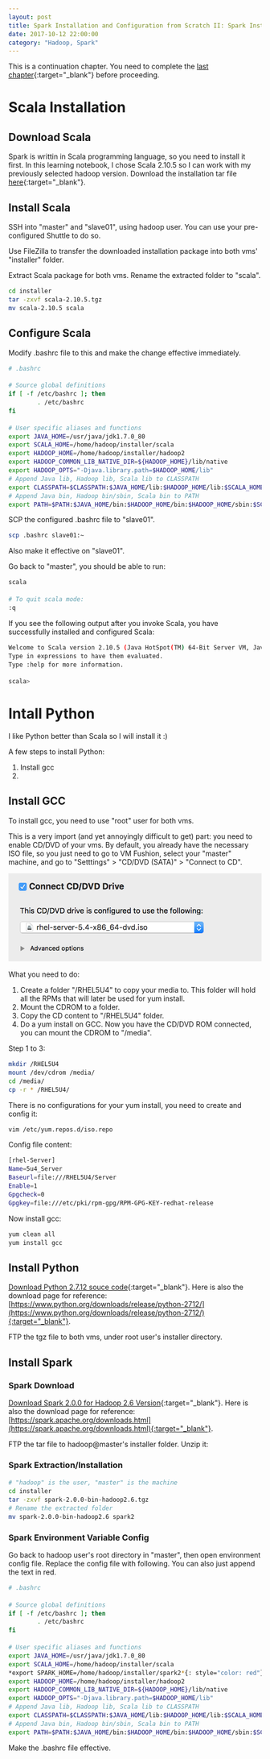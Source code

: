 ```yaml
---
layout: post
title: Spark Installation and Configuration from Scratch II: Spark Installation
date: 2017-10-12 22:00:00
category: "Hadoop, Spark"
---
```


This is a continuation chapter. You need to complete the [last chapter](https://jiadreamran.github.io/my_blog/hadoop/2017/09/24/spark-installation-from-scratch.html){:target="_blank"} before proceeding.

# Scala Installation

## Download Scala
Spark is writtin in Scala programming language, so you need to install it first. In this learning notebook, I chose Scala 2.10.5 so I can work with my previously selected hadoop version. Download the installation tar file [here](https://downloads.lightbend.com/scala/2.10.5/scala-2.10.5.tgz){:target="_blank"}.

## Install Scala
SSH into "master" and "slave01", using hadoop user. You can use your pre-configured Shuttle to do so.

Use FileZilla to transfer the downloaded installation package into both vms' "installer" folder.

Extract Scala package for both vms. Rename the extracted folder to "scala".

```bash
cd installer
tar -zxvf scala-2.10.5.tgz
mv scala-2.10.5 scala
```

## Configure Scala
Modify .bashrc file to this and make the change effective immediately.

```bash
# .bashrc

# Source global definitions
if [ -f /etc/bashrc ]; then
        . /etc/bashrc
fi

# User specific aliases and functions
export JAVA_HOME=/usr/java/jdk1.7.0_80
export SCALA_HOME=/home/hadoop/installer/scala
export HADOOP_HOME=/home/hadoop/installer/hadoop2
export HADOOP_COMMON_LIB_NATIVE_DIR=${HADOOP_HOME}/lib/native
export HADOOP_OPTS="-Djava.library.path=$HADOOP_HOME/lib"
# Append Java lib, Hadoop lib, Scala lib to CLASSPATH
export CLASSPATH=$CLASSPATH:$JAVA_HOME/lib:$HADOOP_HOME/lib:$SCALA_HOME/lib
# Append Java bin, Hadoop bin/sbin, Scala bin to PATH
export PATH=$PATH:$JAVA_HOME/bin:$HADOOP_HOME/bin:$HADOOP_HOME/sbin:$SCALA_HOME/bin
```

SCP the configured .bashrc file to "slave01".

```bash
scp .bashrc slave01:~
```

Also make it effective on "slave01".

Go back to "master", you should be able to run:

```bash
scala

# To quit scala mode:
:q
```

If you see the following output after you invoke Scala, you have successfully installed and configured Scala:

```bash
Welcome to Scala version 2.10.5 (Java HotSpot(TM) 64-Bit Server VM, Java 1.7.0_80).
Type in expressions to have them evaluated.
Type :help for more information.

scala> 
```

# Intall Python

I like Python better than Scala so I will install it :)

A few steps to install Python:

1. Install gcc
2. 

## Install GCC

To install gcc, you need to use "root" user for both vms.

This is a very import (and yet annoyingly difficult to get) part: you need to enable CD/DVD of your vms. By default, you already have the necessary ISO file, so you just need to go to VM Fushion, select your "master" machine, and go to "Setttings" > "CD/DVD (SATA)" > "Connect to CD".

![Connect to CD](assets/Connect_to_CD.png)

What you need to do:
1. Create a folder "/RHEL5U4" to copy your media to. This folder will hold all the RPMs that will later be used for yum install.
2. Mount the CDROM to a folder.
3. Copy the CD content to "/RHEL5U4" folder.
4. Do a yum install on GCC.
Now you have the CD/DVD ROM connected, you can mount the CDROM to "/media".

Step 1 to 3:

```bash
mkdir /RHEL5U4
mount /dev/cdrom /media/
cd /media/
cp -r * /RHEL5U4/
```

There is no configurations for your yum install, you need to create and config it:

```bash
vim /etc/yum.repos.d/iso.repo
```

Config file content:

```bash
[rhel-Server]
Name=5u4_Server
Baseurl=file:///RHEL5U4/Server
Enable=1
Gpgcheck=0
Gpgkey=file:///etc/pki/rpm-gpg/RPM-GPG-KEY-redhat-release
```

Now install gcc:

```bash
yum clean all
yum install gcc
```

## Install Python

[Download Python 2.7.12 souce code](https://www.python.org/ftp/python/2.7.12/Python-2.7.12.tgz){:target="_blank"}. Here is also the download page for reference:
[https://www.python.org/downloads/release/python-2712/](https://www.python.org/downloads/release/python-2712/){:target="_blank"}.

FTP the tgz file to both vms, under root user's installer directory.


## Install Spark

### Spark Download
[Download Spark 2.0.0 for Hadoop 2.6 Version](https://d3kbcqa49mib13.cloudfront.net/spark-2.0.0-bin-hadoop2.6.tgz){:target="_blank"}. Here is also the download page for reference:
[https://spark.apache.org/downloads.html](https://spark.apache.org/downloads.html){:target="_blank"}.

FTP the tar file to hadoop@master's installer folder. Unzip it:

### Spark Extraction/Installation

```bash
# "hadoop" is the user, "master" is the machine
cd installer
tar -zxvf spark-2.0.0-bin-hadoop2.6.tgz
# Rename the extracted folder
mv spark-2.0.0-bin-hadoop2.6 spark2
```

### Spark Environment Variable Config

Go back to hadoop user's root directory in "master", then open environment config file. Replace the config file with following. You can also just append the text in red.

```bash
# .bashrc

# Source global definitions
if [ -f /etc/bashrc ]; then
        . /etc/bashrc
fi

# User specific aliases and functions
export JAVA_HOME=/usr/java/jdk1.7.0_80
export SCALA_HOME=/home/hadoop/installer/scala
*export SPARK_HOME=/home/hadoop/installer/spark2*{: style="color: red"}
export HADOOP_HOME=/home/hadoop/installer/hadoop2
export HADOOP_COMMON_LIB_NATIVE_DIR=${HADOOP_HOME}/lib/native
export HADOOP_OPTS="-Djava.library.path=$HADOOP_HOME/lib"
# Append Java lib, Hadoop lib, Scala lib to CLASSPATH
export CLASSPATH=$CLASSPATH:$JAVA_HOME/lib:$HADOOP_HOME/lib:$SCALA_HOME/lib:*$SPARK_HOME/jars*{: style="color: red"}
# Append Java bin, Hadoop bin/sbin, Scala bin to PATH
export PATH=$PATH:$JAVA_HOME/bin:$HADOOP_HOME/bin:$HADOOP_HOME/sbin:$SCALA_HOME/bin*:$SPARK_HOME/bin:$SPARK_HOME/sbin*{: style="color: red"}
```

Make the .bashrc file effective.
